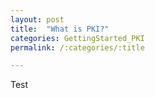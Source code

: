 ```yaml
---
layout: post
title:  "What is PKI?"
categories: GettingStarted_PKI
permalink: /:categories/:title

---
```


Test